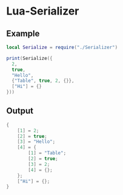 # Lua-Serializer

## Example

```lua
local Serialize = require("./Serializer")

print(Serialize({
  2,
  true,
  "Hello",
  {"Table", true, 2, {}},
  ["Hi"] = {}
}))
```

## Output
```lua
{
    [1] = 2;
    [2] = true;
    [3] = "Hello";
    [4] = {
        [1] = "Table";
        [2] = true;
        [3] = 2;
        [4] = {};
    };
    ["Hi"] = {};
}
```
